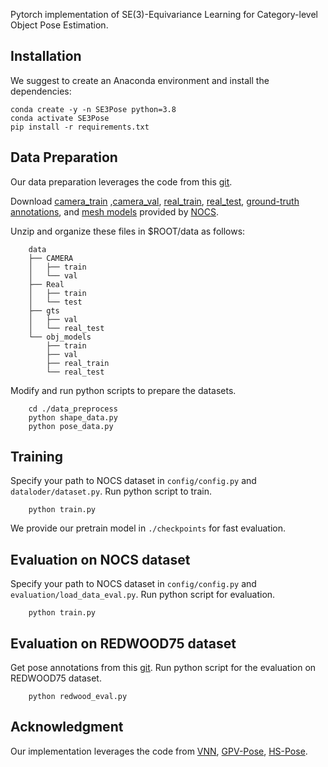 
Pytorch implementation of SE(3)-Equivariance Learning for Category-level Object Pose Estimation.

## Installation

We suggest to create an Anaconda environment and install the dependencies:

```
conda create -y -n SE3Pose python=3.8
conda activate SE3Pose
pip install -r requirements.txt
```

## Data Preparation
Our data preparation leverages the code from this [git](https://github.com/mentian/object-deformnet).

Download [camera\_train](http://download.cs.stanford.edu/orion/nocs/camera_train.zip) ,[camera\_val](http://download.cs.stanford.edu/orion/nocs/camera_val25K.zip), [real\_train](http://download.cs.stanford.edu/orion/nocs/real_train.zip), [real\_test](http://download.cs.stanford.edu/orion/nocs/real_test.zip), [ground-truth annotations](http://download.cs.stanford.edu/orion/nocs/gts.zip), and [mesh models](http://download.cs.stanford.edu/orion/nocs/obj_models.zip) provided by [NOCS](https://github.com/hughw19/NOCS_CVPR2019).<br />

Unzip and organize these files in \$ROOT/data as follows:
```
    data
    ├── CAMERA
    │   ├── train
    │   └── val
    ├── Real
    │   ├── train
    │   └── test
    ├── gts
    │   ├── val
    │   └── real_test
    └── obj_models
        ├── train
        ├── val
        ├── real_train
        └── real_test
```
Modify and run python scripts to prepare the datasets.
```
    cd ./data_preprocess
    python shape_data.py
    python pose_data.py
```

## Training

Specify your path to NOCS dataset in  `config/config.py` and `dataloder/dataset.py`. Run python script to train.
```
    python train.py
``` 

We provide our pretrain model in `./checkpoints` for fast evaluation.
## Evaluation on NOCS dataset

Specify your path to NOCS dataset in  `config/config.py` and `evaluation/load_data_eval.py`. Run python script for evaluation.

```
    python train.py
```

## Evaluation on REDWOOD75 dataset

Get pose annotations from this [git](https://github.com/roym899/pose_and_shape_evaluation/blob/main/docs/data_preparation.md). Run python script for the evaluation on REDWOOD75 dataset.
```
    python redwood_eval.py
```

## Acknowledgment
Our implementation leverages the code from [VNN](https://github.com/FlyingGiraffe/vnn), [GPV-Pose](https://github.com/lolrudy/GPV_Pose), [HS-Pose](https://github.com/Lynne-Zheng-Linfang/HS-Pose).
